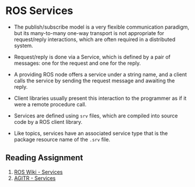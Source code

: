 # ROS Services

- The publish/subscribe model is a very flexible communication paradigm, but its many-to-many one-way transport is not appropriate for request/reply interactions, which are often required in a distributed system. 

- Request/reply is done via a Service, which is defined by a pair of messages: one for the request and one for the reply. 

- A providing ROS node offers a service under a string name, and a client calls the service by sending the request message and awaiting the reply. 

- Client libraries usually present this interaction to the programmer as if it were a remote procedure call.

- Services are defined using `srv` files, which are compiled into source code by a ROS client library. 

- Like topics, services have an associated service type that is the package resource name of the `.srv` file.


## Reading Assignment

1. [ROS Wiki - Services](http://wiki.ros.org/Services)
1. [AGITR - Services](https://www.cse.sc.edu/~jokane/agitr/agitr-letter-service.pdf)
